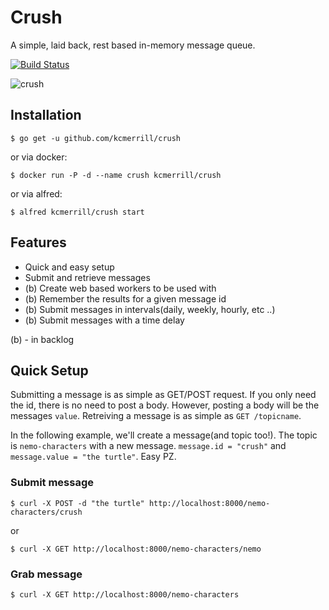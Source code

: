 # Crush
A simple, laid back, rest based in-memory message queue.

[![Build Status](https://travis-ci.org/kcmerrill/crush.svg?branch=master)](https://travis-ci.org/kcmerrill/crush)

![crush](https://raw.githubusercontent.com/kcmerrill/queued/master/assets/crush.jpg)

## Installation
`$ go get -u github.com/kcmerrill/crush`

or via docker:

`$ docker run -P -d --name crush kcmerrill/crush`

or via alfred:

`$ alfred kcmerrill/crush start`

## Features
 - Quick and easy setup
 - Submit and retrieve messages
 - (b) Create web based workers to be used with
 - (b) Remember the results for a given message id
 - (b) Submit messages in intervals(daily, weekly, hourly, etc ..)
 - (b) Submit messages with a time delay

(b) - in backlog

## Quick Setup
Submitting a message is as simple as GET/POST request. If you only need the id, there is no need to post a body. However, posting a body will be the messages `value`. Retreiving a message is as simple as `GET /topicname`.

In the following example, we'll create a message(and topic too!). The topic is `nemo-characters` with a new message. `message.id = "crush"` and `message.value = "the turtle"`. Easy PZ.

### Submit message
`$ curl -X POST -d "the turtle" http://localhost:8000/nemo-characters/crush`

or

`$ curl -X GET http://localhost:8000/nemo-characters/nemo`

### Grab message
`$ curl -X GET http://localhost:8000/nemo-characters`
